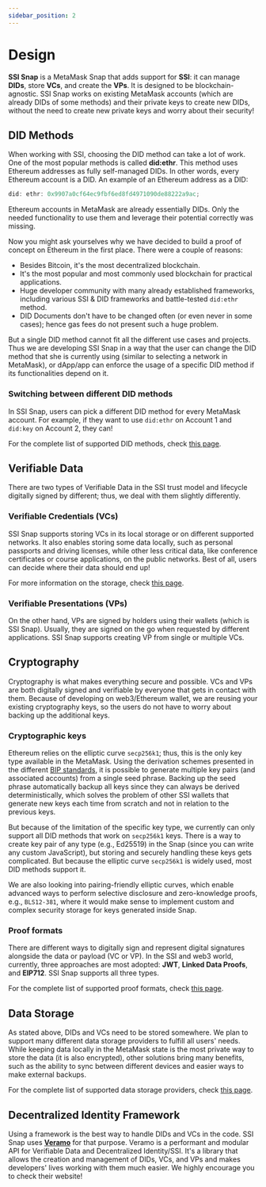 ```yaml
---
sidebar_position: 2
---
```


# Design

**SSI Snap** is a MetaMask Snap that adds support for **SSI**: it can manage **DIDs**, store **VCs**, and create the **VPs**. It is designed to be blockchain-agnostic. SSI Snap works on existing MetaMask accounts (which are already DIDs of some methods) and their private keys to create new DIDs, without the need to create new private keys and worry about their security!

## DID Methods

When working with SSI, choosing the DID method can take a lot of work. One of the most popular methods is called **did:ethr**. This method uses Ethereum addresses as fully self-managed DIDs. In other words, every Ethereum account is a DID. An example of an Ethereum address as a DID:

```js
did: ethr: 0x9907a0cf64ec9fbf6ed8fd4971090de88222a9ac;
```

Ethereum accounts in MetaMask are already essentially DIDs. Only the needed functionality to use them and leverage their potential correctly was missing.

Now you might ask yourselves why we have decided to build a proof of concept on Ethereum in the first place. There were a couple of reasons:

- Besides Bitcoin, it's the most decentralized blockchain.
- It's the most popular and most commonly used blockchain for practical applications.
- Huge developer community with many already established frameworks, including various SSI & DID frameworks and battle-tested `did:ethr` method.
- DID Documents don't have to be changed often (or even never in some cases); hence gas fees do not present such a huge problem.

But a single DID method cannot fit all the different use cases and projects. Thus we are developing SSI Snap in a way that the user can change the DID method that she is currently using (similar to selecting a network in MetaMask), or dApp/app can enforce the usage of a specific DID method if its functionalities depend on it.

### Switching between different DID methods

In SSI Snap, users can pick a different DID method for every MetaMask account. For example, if they want to use `did:ethr` on Account 1 and `did:key` on Account 2, they can!

For the complete list of supported DID methods, check [this page](./supported).

## Verifiable Data

There are two types of Verifiable Data in the SSI trust model and lifecycle digitally signed by different; thus, we deal with them slightly differently.

### Verifiable Credentials (VCs)

SSI Snap supports storing VCs in its local storage or on different supported networks. It also enables storing some data locally, such as personal passports and driving licenses, while other less critical data, like conference certificates or course applications, on the public networks. Best of all, users can decide where their data should end up!

For more information on the storage, check [this page](./storage).

### Verifiable Presentations (VPs)

On the other hand, VPs are signed by holders using their wallets (which is SSI Snap). Usually, they are signed on the go when requested by different applications. SSI Snap supports creating VP from single or multiple VCs.

## Cryptography

Cryptography is what makes everything secure and possible. VCs and VPs are both digitally signed and verifiable by everyone that gets in contact with them. Because of developing on web3/Ethereum wallet, we are reusing your existing cryptography keys, so the users do not have to worry about backing up the additional keys.

### Cryptographic keys

Ethereum relies on the elliptic curve `secp256k1`; thus, this is the only key type available in the MetaMask. Using the derivation schemes presented in the different [BIP standards](https://github.com/bitcoin/bips), it is possible to generate multiple key pairs (and associated accounts) from a single seed phrase. Backing up the seed phrase automatically backup all keys since they can always be derived deterministically, which solves the problem of other SSI wallets that generate new keys each time from scratch and not in relation to the previous keys.

But because of the limitation of the specific key type, we currently can only support all DID methods that work on `secp256k1` keys. There is a way to create key pair of any type (e.g., Ed25519) in the Snap (since you can write any custom JavaScript), but storing and securely handling these keys gets complicated. But because the elliptic curve `secp256k1` is widely used, most DID methods support it.

We are also looking into pairing-friendly elliptic curves, which enable advanced ways to perform selective disclosure and zero-knowledge proofs, e.g., `BLS12-381`, where it would make sense to implement custom and complex security storage for keys generated inside Snap.

### Proof formats

There are different ways to digitally sign and represent digital signatures alongside the data or payload (VC or VP). In the SSI and web3 world, currently, three approaches are most adopted: **JWT**, **Linked Data Proofs**, and **EIP712**. SSI Snap supports all three types.

For the complete list of supported proof formats, check [this page](./supported).

## Data Storage

As stated above, DIDs and VCs need to be stored somewhere. We plan to support many different data storage providers to fulfill all users' needs. While keeping data locally in the MetaMask state is the most private way to store the data (it is also encrypted), other solutions bring many benefits, such as the ability to sync between different devices and easier ways to make external backups.

For the complete list of supported data storage providers, check [this page](./supported).

## Decentralized Identity Framework

Using a framework is the best way to handle DIDs and VCs in the code. SSI Snap uses **[Veramo](https://veramo.io/)** for that purpose. Veramo is a performant and modular API for Verifiable Data and Decentralized Identity/SSI. It's a library that allows the creation and management of DIDs, VCs, and VPs and makes developers' lives working with them much easier. We highly encourage you to check their website!
